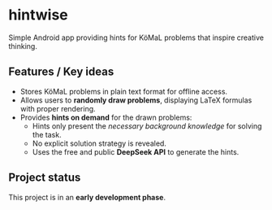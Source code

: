 # hintwise
Simple Android app providing hints for KöMaL problems that inspire creative thinking.

## Features / Key ideas
- Stores KöMaL problems in plain text format for offline access.  
- Allows users to **randomly draw problems**, displaying LaTeX formulas with proper rendering.  
- Provides **hints on demand** for the drawn problems:  
  - Hints only present the *necessary background knowledge* for solving the task.  
  - No explicit solution strategy is revealed.  
  - Uses the free and public **DeepSeek API** to generate the hints.  

## Project status
This project is in an **early development phase**.  
